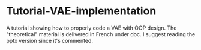 # Tutorial-VAE-implementation
A tutorial showing how to properly code a VAE with OOP design. The "theoretical" material is delivered in French under doc. I suggest reading the pptx version since it's commented.
